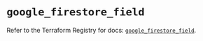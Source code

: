 # `google_firestore_field`

Refer to the Terraform Registry for docs: [`google_firestore_field`](https://registry.terraform.io/providers/hashicorp/google-beta/5.20.0/docs/resources/google_firestore_field).
